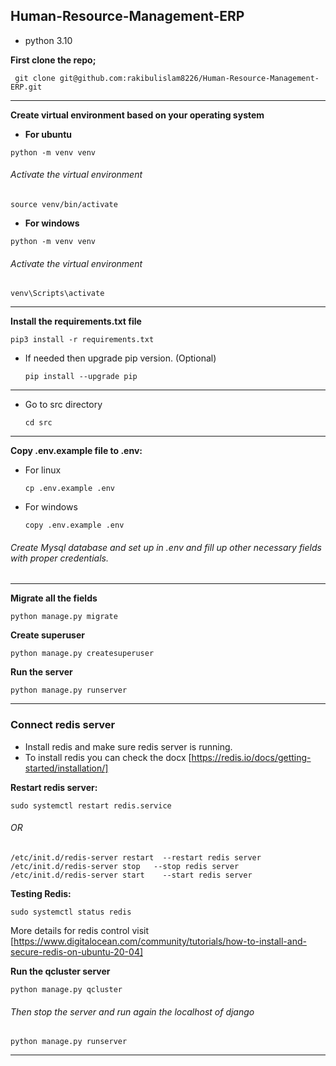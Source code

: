 ## Human-Resource-Management-ERP

* python 3.10

**First clone the repo;**

```shell
 git clone git@github.com:rakibulislam8226/Human-Resource-Management-ERP.git
```

---
**Create virtual environment based on your operating system**
 * **For ubuntu**
 ```shell
python -m venv venv
  ```

  ###### Activate the virtual environment
 ```shell
source venv/bin/activate
  ```
 * **For windows**
 ```shell
python -m venv venv
  ```

  ###### Activate the virtual environment
 ```shell
venv\Scripts\activate
  ```
---

**Install the requirements.txt file**
 ```shell
pip3 install -r requirements.txt
  ```
  * If needed then upgrade pip version. (Optional)
    ```shell
    pip install --upgrade pip
    ```
---
* Go to src directory
    ```shell
    cd src
    ```

---
**Copy .env.example file to .env:**

  * For linux
    ```shell
    cp .env.example .env
    ```
  * For windows
    ```shell
    copy .env.example .env
    ```
  ###### Create Mysql database and set up in .env and fill up other necessary fields with proper credentials.

---

**Migrate all the fields**
 ```shell
python manage.py migrate
  ```

**Create superuser**
 ```shell
python manage.py createsuperuser
  ```

**Run the server**
 ```shell
python manage.py runserver
  ```

---

### Connect redis server

* Install redis and make sure redis server is running.
* To install redis you can check the docx [https://redis.io/docs/getting-started/installation/]


**Restart redis server:**
 ```shell
sudo systemctl restart redis.service
  ```
  ###### OR
  ```
  /etc/init.d/redis-server restart  --restart redis server
  /etc/init.d/redis-server stop   --stop redis server
  /etc/init.d/redis-server start    --start redis server
  ```


**Testing Redis:**
 ```shell
sudo systemctl status redis
  ```

More details for redis control visit 
[https://www.digitalocean.com/community/tutorials/how-to-install-and-secure-redis-on-ubuntu-20-04]



**Run the qcluster server**
 ```shell
python manage.py qcluster
  ```
  ###### Then stop the server and run again the localhost of django

  ```shell
python manage.py runserver
  ```
  ---



